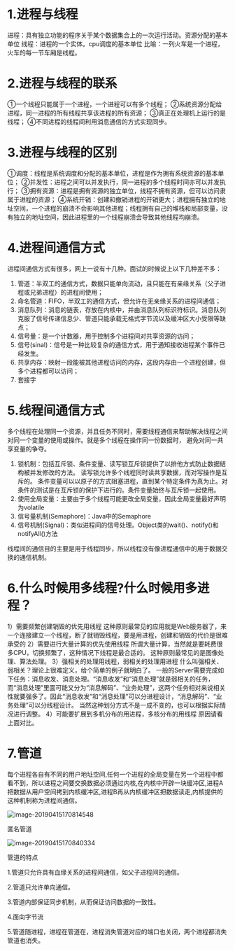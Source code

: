 # 1.进程与线程

进程：具有独立功能的程序关于某个数据集合上的一次运行活动。资源分配的基本单位
线程：进程的一个实体。cpu调度的基本单位
比喻：一列火车是一个进程，火车的每一节车厢是线程。

# 2.进程与线程的联系

①一个线程只能属于一个进程，一个进程可以有多个线程；
②系统资源分配给进程，同一进程的所有线程共享该进程的所有资源；
③真正在处理机上运行的是线程；
④不同进程的线程间利用消息通信的方式实现同步。

# 3.进程与线程的区别

①调度：线程是系统调度和分配的基本单位，进程是作为拥有系统资源的基本单位；
②并发性：进程之间可以并发执行，同一进程的多个线程时间亦可以并发执行；
③拥有资源：进程是拥有资源的独立单位，线程不拥有资源，但可以访问隶属于进程的资源；
④系统开销：创建和撤销进程的开销更大；进程拥有独立的地址空间，一个进程的崩溃不会影响其他进程；线程拥有自己的堆栈和局部变量，没有独立的地址空间，因此进程里的一个线程崩溃会导致其他线程均崩溃。

# 4.进程间通信方式

进程间通信方式有很多，网上一说有十几种。面试的时候说上以下几种差不多：

1. 管道：半双工的通信方式，数据只能单向流动，且只能在有亲缘关系（父子进程或兄弟进程）的进程间使用；
2. 命名管道：FIFO，半双工的通信方式，但允许在无亲缘关系的进程间通信；
3. 消息队列：消息的链表，存放在内核中，并由消息队列标识符标识。消息队列克服了信号传递信息少、管道只能承载无格式字节流以及缓冲区大小受限等缺点；
4. 信号量：是一个计数器，用于控制多个进程间对共享资源的访问；
5. 信号(sinal)：信号是一种比较复杂的通信方式，用于通知接收进程某个事件已经发生。
6. 共享内存：映射一段能被其他进程访问的内存，这段内存由一个进程创建，但多个进程都可以访问；
7. 套接字

# 5.线程间通信方式

多个线程在处理同一个资源，并且任务不同时，需要线程通信来帮助解决线程之间对同一个变量的使用或操作。就是多个线程在操作同一份数据时， 避免对同一共享变量的争夺。

1. 锁机制：包括互斥锁、条件变量、读写锁互斥锁提供了以排他方式防止数据结构被并发修改的方法。
   读写锁允许多个线程同时读共享数据，而对写操作是互斥的。
   条件变量可以以原子的方式阻塞进程，直到某个特定条件为真为止。对条件的测试是在互斥锁的保护下进行的。条件变量始终与互斥锁一起使用。
2. 使用全局变量：主要由于多个线程可能更改全局变量，因此全局变量最好声明为volatile
3. 信号量机制(Semaphore)：Java中的Semaphore
4. 信号机制(Signal)：类似进程间的信号处理。Object类的wait()、notify()和notifyAll()方法

线程间的通信目的主要是用于线程同步，所以线程没有像进程通信中的用于数据交换的通信机制。

# 6.什么时候用多线程?什么时候用多进程？

1）需要频繁创建销毁的优先用线程
这种原则最常见的应用就是Web服务器了，来一个连接建立一个线程，断了就销毁线程，要是用进程，创建和销毁的代价是很难承受的
2）需要进行大量计算的优先使用线程
所谓大量计算，当然就是要耗费很多CPU，切换频繁了，这种情况下线程是最合适的。
这种原则最常见的是图像处理、算法处理。
3）强相关的处理用线程，弱相关的处理用进程
什么叫强相关、弱相关？理论上很难定义，给个简单的例子就明白了。
一般的Server需要完成如下任务：消息收发、消息处理。“消息收发”和“消息处理”就是弱相关的任务，而“消息处理”里面可能又分为“消息解码”、“业务处理”，这两个任务相对来说相关性就要强多了。因此“消息收发”和“消息处理”可以分进程设计，“消息解码”、“业务处理”可以分线程设计。
当然这种划分方式不是一成不变的，也可以根据实际情况进行调整。
4）可能要扩展到多机分布的用进程，多核分布的用线程
原因请看上面对比。



# 7.管道

每个进程各自有不同的用户地址空间,任何一个进程的全局变量在另一个进程中都看不到，所以进程之间要交换数据必须通过内核,在内核中开辟一块缓冲区,进程A把数据从用户空间拷到内核缓冲区,进程B再从内核缓冲区把数据读走,内核提供的这种机制称为进程间通信。

![image-20190415170814548](https://ws4.sinaimg.cn/large/006tNc79ly1g23fklrp2mj30zm0ja0uz.jpg)

匿名管道

![image-20190415170840334](https://ws2.sinaimg.cn/large/006tNc79ly1g23fkmin94j31is0q0jyz.jpg)

管道的特点

1.管道只允许具有血缘关系的进程间通信，如父子进程间的通信。

2.管道只允许单向通信。

3.管道内部保证同步机制，从而保证访问数据的一致性。

4.面向字节流

5.管道随进程，进程在管道在，进程消失管道对应的端口也关闭，两个进程都消失管道也消失。

